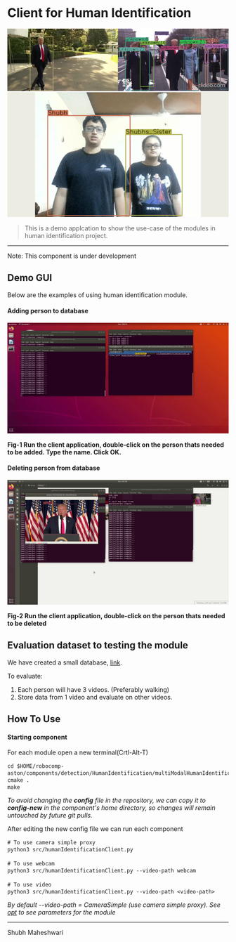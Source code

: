 # Client for Human Identification

![View1](../../docs/gifs/inference.gif)
![View2](../../docs/gifs/inference_bye.gif)

> This is a demo applcation to show the use-case of the modules in human identification project.     
---
Note: This component is under development

## Demo GUI
Below are the examples of using human identification module. 
#### Adding person to database 

![add-video](../../docs/gifs/database_add.gif)

**Fig-1 Run the client application, double-click on the person thats needed to be added. Type the name. Click OK.**

#### Deleting person from database

![delete-video](../../docs/gifs/database_delete.gif)


**Fig-2 Run the client application, double-click on the person thats needed to be deleted**

## Evaluation dataset to testing the module 
We have created a small database, [link](https://drive.google.com/drive/folders/15Z6ZSVA_cbcK_QEBG4Ovu7oiXQiPXOfO?usp=sharing).

To evaluate:  
1. Each person will have 3 videos. (Preferably walking)
2. Store data from 1 video and evaluate on other videos. 

## How To Use

#### Starting component
For each module open a new terminal(Crtl-Alt-T)  
```
cd $HOME/robocomp-aston/components/detection/HumanIdentification/multiModalHumanIdentification
cmake . 
make
```
*To avoid changing the **config** file in the repository, we can copy it to **config-new** in the component's home directory, so changes will remain untouched by future git pulls.*

After editing the new config file we can run each component
```
# To use camera simple proxy
python3 src/humanIdentificationClient.py 

# To use webcam 
python3 src/humanIdentificationClient.py --video-path webcam

# To use video 
python3 src/humanIdentificationClient.py --video-path <video-path>
```

*By default --video-path = CameraSimple (use camera simple proxy). See [opt](./src/humanIdentificationClient.py) to see parameters for the module*

---

Shubh Maheshwari